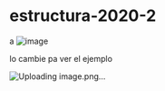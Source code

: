 # estructura-2020-2
a
![image](https://github.com/user-attachments/assets/4511d106-e483-4b21-804f-0b2237de5353)

lo cambie pa ver el ejemplo

![Uploading image.png…]()
